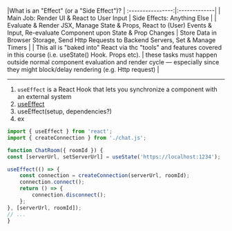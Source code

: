 


|What is an "Effect" (or a "Side Effect")? |
:----------------:|:-------------|
| Main Job: Render Ul & React to User Input  |  Side Effects: Anything Else  |
| 	Evaluate & Render JSX,	Manage State & Props,	React to (User) Events & Input,	Re-evaluate Component upon State &	Prop Changes  | Store Data in Browser Storage, Send Http Requests to Backend Servers, Set & Manage Timers |
| This all is "baked into" React via thc "tools" and features covered in this course (i.e. useState() Hook. Props etc).  |  these tasks must happen outside normal component evaluation and render cycle — especially since they might block/delay rendering (e.g. Http request) |

---
1. `useEffect` is a React Hook that lets you synchronize a component with an external system
2. [useEffect](https://react.dev/reference/react/useEffect)
3. useEffect(setup, dependencies?)
4.  ex
```jsx
import { useEffect } from 'react';  
import { createConnection } from './chat.js';  

function ChatRoom({ roomId }) {  
const [serverUrl, setServerUrl] = useState('https://localhost:1234');  

useEffect(() => {  
	const connection = createConnection(serverUrl, roomId);  
	connection.connect();  
	return () => {  
		connection.disconnect();  
	};  
}, [serverUrl, roomId]);  
// ...  
}
```









